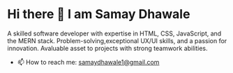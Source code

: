 # Hi there 👋 I am Samay Dhawale

A skilled software developer with expertise in HTML, CSS, JavaScript, and the MERN stack. Problem-solving,exceptional UX/UI skills, and a passion for innovation. Avaluable asset to projects with strong teamwork abilities.

- 📫 How to reach me: samaydhawale1@gmail.com
<!--
**samaydhawale000/samaydhawale000** is a ✨ _special_ ✨ repository because its `README.md` (this file) appears on your GitHub profile.
Here are some ideas to get you started:

- 🔭 I’m currently working on ...
- 🌱 I’m currently learning ...
- 👯 I’m looking to collaborate on ...
- 🤔 I’m looking for help with ...
- 💬 Ask me about ...
- 📫 How to reach me: ...
- 😄 Pronouns: ...
- ⚡ Fun fact: ...
-->
